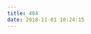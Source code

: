 ```yaml
---
title: 404
date: 2018-11-01 10:24:15
---
```

<!DOCTYPE HTML>
<html>
<head>
    <title>404 - arao'blog</title>
    <meta name="description" content="404错误，页面不存在！">
    <meta http-equiv="content-type" content="text/html;charset=utf-8;"/>
    <meta http-equiv="X-UA-Compatible" content="IE=edge,chrome=1" />
    <meta name="robots" content="all" />
    <meta name="robots" content="index,follow"/>
</head>
<body>
    <script type="text/javascript" src="http://qzonestyle.gtimg.cn/qzone_v6/lostchild/search_children.js" charset="utf-8"></script>
</body>
</html>